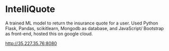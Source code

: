 IntelliQuote
===================


A trained ML model to return the insurance quote for a user. Used Python Flask, Pandas, scikitlearn, Mongodb as database, and JavaScript/ Bootstrap as front-end, hosted this on google cloud.

<http://35.227.35.76:8080>

